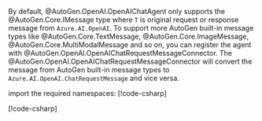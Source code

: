 By default, @AutoGen.OpenAI.OpenAIChatAgent only supports the @AutoGen.Core.IMessage<T> type where `T` is original request or response message from `Azure.AI.OpenAI`. To support more AutoGen built-in message types like @AutoGen.Core.TextMessage, @AutoGen.Core.ImageMessage, @AutoGen.Core.MultiModalMessage and so on, you can register the agent with @AutoGen.OpenAI.OpenAIChatRequestMessageConnector. The @AutoGen.OpenAI.OpenAIChatRequestMessageConnector will convert the message from AutoGen built-in message types to `Azure.AI.OpenAI.ChatRequestMessage` and vice versa.

import the required namespaces:
[!code-csharp[](../../samples/AutoGen.BasicSamples/CodeSnippet/OpenAICodeSnippet.cs?name=using_statement)]

[!code-csharp[](../../samples/AutoGen.BasicSamples/CodeSnippet/OpenAICodeSnippet.cs?name=register_openai_chat_message_connector)]
